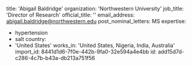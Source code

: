 title: 'Abigail Baldridge'
organization: 'Northwestern University'
job_title: 'Director of Research'
official_title: ''
email_address: abigail.baldridge@northwestern.edu
post_nominal_letters: MS
expertise:
  - hypertension
  - salt
country:
  - 'United States'
works_in: 'United States, Nigeria, India, Australia'
import_id: 8441d1d6-7f0e-442b-9fa0-32e594a4e4bb
id: add15d7d-c286-4c7b-b43a-db213a751f56
